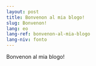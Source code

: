 ```yaml
---
layout: post
title: Bonvenon al mia blogo!
slug: Bonvenon!
lang: eo
lang-ref: bonvenon-al-mia-blogo
lang-niv: fonto
---
```


Bonvenon al mia blogo!
